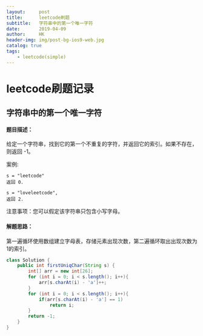 ```yaml
---
layout:     post
title:      leetcode刷题
subtitle:   字符串中的第一个唯一字符
date:       2019-04-09
author:     HK
header-img: img/post-bg-ios9-web.jpg
catalog: true
tags:
    - leetcode(simple)
---
```

# leetcode刷题记录
## 字符串中的第一个唯一字符

#### 题目描述：
给定一个字符串，找到它的第一个不重复的字符，并返回它的索引。如果不存在，则返回 -1。

案例:

    s = "leetcode"
    返回 0.

    s = "loveleetcode",
    返回 2.


注意事项：您可以假定该字符串只包含小写字母。

#### 解题思路：
第一遍循环使用数组建立字母表，存储元素出现次数，第二遍循环取出出现次数为1的索引。
```java
class Solution {
    public int firstUniqChar(String s) {
        int[] arr = new int[26];
        for (int i = 0; i < s.length(); i++){
            arr[s.charAt(i) - 'a']++;
        }
        for (int i = 0; i < s.length(); i++){
            if(arr[s.charAt(i) - 'a'] == 1)
                return i;
        }
        return -1;
    }
}
```
